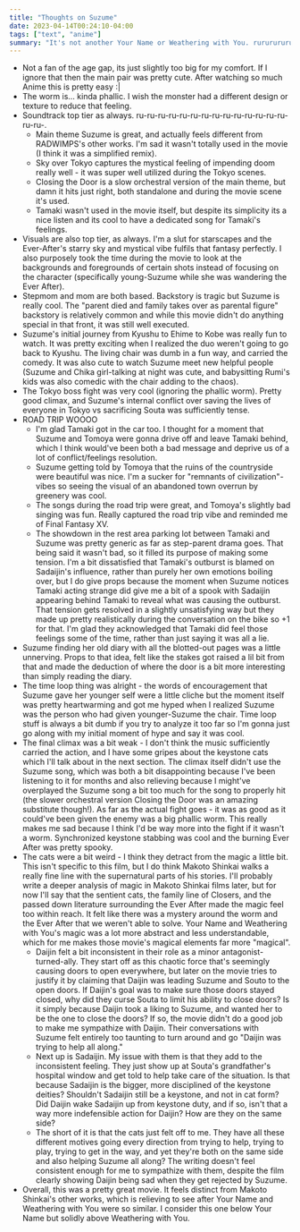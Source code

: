 ```yaml
---
title: "Thoughts on Suzume"
date: 2023-04-14T00:24:10-04:00
tags: ["text", "anime"]
summary: "It's not another Your Name or Weathering with You. rururururu~ 9/10"
---
```


- Not a fan of the age gap, its just slightly too big for my comfort. If I ignore that then the main pair was pretty cute. After watching so much Anime this is pretty easy :|
- The worm is... kinda phallic. I wish the monster had a different design or texture to reduce that feeling.
- Soundtrack top tier as always. ru-ru-ru-ru-ru-ru-ru-ru-ru-ru-ru-ru-ru-ru-ru-ru-.
  - Main theme Suzume is great, and actually feels different from RADWIMPS's other works. I'm sad it wasn't totally used in the movie (I think it was a simplified remix).
  - Sky over Tokyo captures the mystical feeling of impending doom really well - it was super well utilized during the Tokyo scenes.
  - Closing the Door is a slow orchestral version of the main theme, but damn it hits just right, both standalone and during the movie scene it's used.
  - Tamaki wasn't used in the movie itself, but despite its simplicity its a nice listen and its cool to have a dedicated song for Tamaki's feelings.
- Visuals are also top tier, as always. I'm a slut for starscapes and the Ever-After's starry sky and mystical vibe fulfils that fantasy perfectly. I also purposely took the time during the movie to look at the backgrounds and foregrounds of certain shots instead of focusing on the character (specifically young-Suzume while she was wandering the Ever After).
- Stepmom and mom are both based. Backstory is tragic but Suzume is really cool. The "parent died and family takes over as parental figure" backstory is relatively common and while this movie didn't do anything special in that front, it was still well executed.
- Suzume's initial journey from Kyushu to Ehime to Kobe was really fun to watch. It was pretty exciting when I realized the duo weren't going to go back to Kyushu. The living chair was dumb in a fun way, and carried the comedy. It was also cute to watch Suzume meet new helpful people (Suzume and Chika girl-talking at night was cute, and babysitting Rumi's kids was also comedic with the chair adding to the chaos).
- The Tokyo boss fight was very cool (ignoring the phallic worm). Pretty good climax, and Suzume's internal conflict over saving the lives of everyone in Tokyo vs sacrificing Souta was sufficiently tense.
- ROAD TRIP WOOOO
  - I'm glad Tamaki got in the car too. I thought for a moment that Suzume and Tomoya were gonna drive off and leave Tamaki behind, which I think would've been both a bad message and deprive us of a lot of conflict/feelings resolution.
  - Suzume getting told by Tomoya that the ruins of the countryside were beautiful was nice. I'm a sucker for "remnants of civilization"-vibes so seeing the visual of an abandoned town overrun by greenery was cool.
  - The songs during the road trip were great, and Tomoya's slightly bad singing was fun. Really captured the road trip vibe and reminded me of Final Fantasy XV.
  - The showdown in the rest area parking lot between Tamaki and Suzume was pretty generic as far as step-parent drama goes. That being said it wasn't bad, so it filled its purpose of making some tension. I'm a bit dissatisfied that Tamaki's outburst is blamed on Sadaijin's influence, rather than purely her own emotions boiling over, but I do give props because the moment when Suzume notices Tamaki acting strange did give me a bit of a spook with Sadaijin appearing behind Tamaki to reveal what was causing the outburst. That tension gets resolved in a slightly unsatisfying way but they made up pretty realistically during the conversation on the bike so +1 for that. I'm glad they acknowledged that Tamaki did feel those feelings some of the time, rather than just saying it was all a lie.
- Suzume finding her old diary with all the blotted-out pages was a little unnerving. Props to that idea, felt like the stakes got raised a lil bit from that and made the deduction of where the door is a bit more interesting than simply reading the diary.
- The time loop thing was alright - the words of encouragement that Suzume gave her younger self were a little cliche but the moment itself was pretty heartwarming and got me hyped when I realized Suzume was the person who had given younger-Suzume the chair. Time loop stuff is always a bit dumb if you try to analyze it too far so I'm gonna just go along with my initial moment of hype and say it was cool.
- The final climax was a bit weak - I don't think the music sufficiently carried the action, and I have some gripes about the keystone cats which I'll talk about in the next section. The climax itself didn't use the Suzume song, which was both a bit disappointing because I've been listening to it for months and also relieving because I might've overplayed the Suzume song a bit too much for the song to properly hit (the slower orchestral version Closing the Door was an amazing substitute though!). As far as the actual fight goes - it was as good as it could've been given the enemy was a big phallic worm. This really makes me sad because I think I'd be way more into the fight if it wasn't a worm. Synchronized keystone stabbing was cool and the burning Ever After was pretty spooky.
- The cats were a bit weird - I think they detract from the magic a little bit. This isn't specific to this film, but I do think Makoto Shinkai walks a really fine line with the supernatural parts of his stories. I'll probably write a deeper analysis of magic in Makoto Shinkai films later, but for now I'll say that the sentient cats, the family line of Closers, and the passed down literature surrounding the Ever After made the magic feel too within reach. It felt like there was a mystery around the worm and the Ever After that we weren't able to solve. Your Name and Weathering with You's magic was a lot more abstract and less understandable, which for me makes those movie's magical elements far more "magical".
  - Daijin felt a bit inconsistent in their role as a minor antagonist-turned-ally. They start off as this chaotic force that's seemingly causing doors to open everywhere, but later on the movie tries to justify it by claiming that Daijin was leading Suzume and Souto to the open doors. If Daijin's goal was to make sure those doors stayed closed, why did they curse Souta to limit his ability to close doors? Is it simply because Daijin took a liking to Suzume, and wanted her to be the one to close the doors? If so, the movie didn't do a good job to make me sympathize with Daijin. Their conversations with Suzume felt entirely too taunting to turn around and go "Daijin was trying to help all along."
  - Next up is Sadaijin. My issue with them is that they add to the inconsistent feeling. They just show up at Souta's grandfather's hospital window and get told to help take care of the situation. Is that because Sadaijin is the bigger, more disciplined of the keystone deities? Shouldn't Sadaijin still be a keystone, and not in cat form? Did Daijin wake Sadaijin up from keystone duty, and if so, isn't that a way more indefensible action for Daijin? How are they on the same side?
  - The short of it is that the cats just felt off to me. They have all these different motives going every direction from trying to help, trying to play, trying to get in the way, and yet they're both on the same side and also helping Suzume all along? The writing doesn't feel consistent enough for me to sympathize with them, despite the film clearly showing Daijin being sad when they get rejected by Suzume.
- Overall, this was a pretty great movie. It feels distinct from Makoto Shinkai's other works, which is relieving to see after Your Name and Weathering with You were so similar. I consider this one below Your Name but solidly above Weathering with You.
